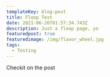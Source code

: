 ```yaml
---
templateKey: blog-post
title: Floop Test
date: 2021-06-26T01:57:34.743Z
description: Just a floop page, yo
featuredpost: true
featuredimage: /img/flavor_wheel.jpg
tags:
  - Testing
---
```

Checkit on the post